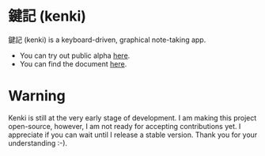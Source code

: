 # 鍵記 (kenki)
鍵記 (kenki) is a keyboard-driven, graphical note-taking app.
- You can try out public alpha [here](https://kenki.vercel.app/).
- You can find the document [here](https://scrapbox.io/kenki/%E9%8D%B5%E8%A8%98_(kenki)).

# Warning
Kenki is still at the very early stage of development. I am making this project open-source, however, I am not ready for accepting contributions yet. I appreciate if you can wait until I release a stable version. Thank you for your understanding :-).
